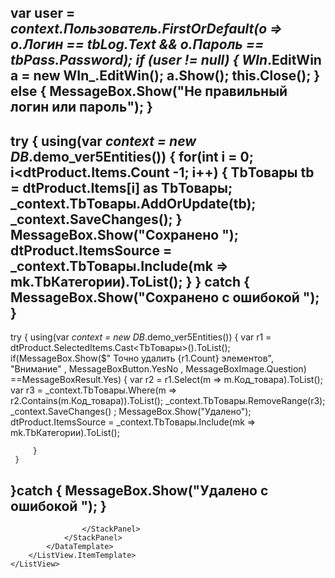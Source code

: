  var user = _context.Пользователь.FirstOrDefault(o => o.Логин == tbLog.Text && o.Пароль == tbPass.Password);
 if (user != null)
 {
     WIn_.EditWin a = new WIn_.EditWin();
     a.Show();
     this.Close();
 }
 else
 {
     MessageBox.Show("Не правильный логин или пароль");
 }
------------------------------------------------------------------------------------------------------------
try
{
    using(var _context = new DB_.demo_ver5Entities())
    {
        for(int i = 0; i<dtProduct.Items.Count -1; i++)
        {
            TbТовары tb = dtProduct.Items[i] as TbТовары;
            _context.TbТовары.AddOrUpdate(tb);
            _context.SaveChanges();
        }
        MessageBox.Show("Сохранено ");
        dtProduct.ItemsSource = _context.TbТовары.Include(mk => mk.TbКатегории).ToList();
    }
}
catch { MessageBox.Show("Сохранено с ошибокой "); }
----------------------------------------------------------------------------------------------------
  try
 {
     using(var _context = new DB_.demo_ver5Entities())
     {
        var r1 = dtProduct.SelectedItems.Cast<TbТовары>().ToList();
        if(MessageBox.Show($" Точно удалить {r1.Count} элементов", "Внимание" , 
            MessageBoxButton.YesNo , 
            MessageBoxImage.Question)
             ==MessageBoxResult.Yes)
         {
            var r2 = r1.Select(m => m.Код_товара).ToList();
            var r3 = _context.TbТовары.Where(m => r2.Contains(m.Код_товара)).ToList();
             _context.TbТовары.RemoveRange(r3);
             _context.SaveChanges() ;
             MessageBox.Show("Удалено");
             dtProduct.ItemsSource = _context.TbТовары.Include(mk => mk.TbКатегории).ToList();

         }
     }
 }catch { MessageBox.Show("Удалено с ошибокой "); }
-------------------------------------------------------------------------------------------
                    </StackPanel>
                </StackPanel>
            </DataTemplate>
        </ListView.ItemTemplate>
    </ListView>
</ScrollViewer>
